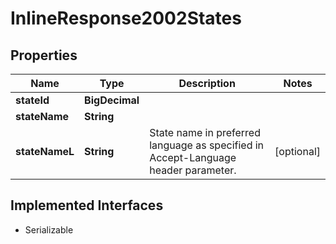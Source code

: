 

# InlineResponse2002States

## Properties

Name | Type | Description | Notes
------------ | ------------- | ------------- | -------------
**stateId** | **BigDecimal** |  | 
**stateName** | **String** |  | 
**stateNameL** | **String** | State name in preferred language as specified in Accept-Language header parameter. |  [optional]


## Implemented Interfaces

* Serializable


